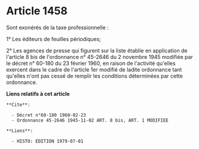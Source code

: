 # Article 1458

Sont exonérés de la taxe professionnelle :

1° Les éditeurs de feuilles périodiques;

2° Les agences de presse qui figurent sur la liste établie en application de l'article 8 bis de l'ordonnance n° 45-2646 du 2
novembre 1945 modifiée par le décret n° 60-180 du 23 février 1960, en raison de l'activité qu'elles exercent dans le cadre de
l'article 1er modifié de ladite ordonnance tant qu'elles n'ont pas cessé de remplir les conditions déterminées par cette
ordonnance.

**Liens relatifs à cet article**

	**Cite**:

	  - Décret n°60-180 1960-02-23
	  - Ordonnance 45-2646 1945-11-02 ART. 8 bis, ART. 1 MODIFIEE

	**Liens**:

	  - HISTO: EDITION 1979-07-01
